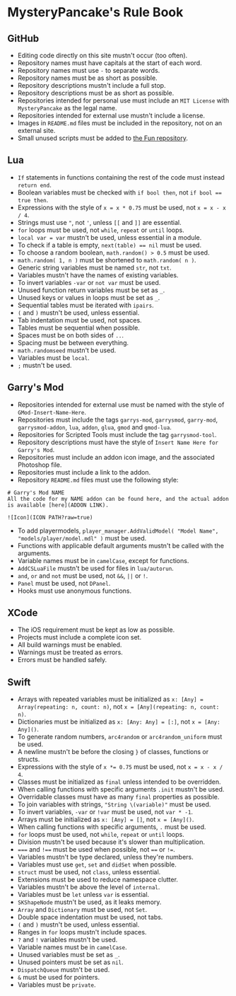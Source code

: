 # MysteryPancake's Rule Book
## GitHub
* Editing code directly on this site mustn't occur (too often).
* Repository names must have capitals at the start of each word.
* Repository names must use `-` to separate words.
* Repository names must be as short as possible.
* Repository descriptions mustn't include a full stop.
* Repository descriptions must be as short as possible.
* Repositories intended for personal use must include an `MIT License` with `MysteryPancake` as the legal name.
* Repositories intended for external use mustn't include a license.
* Images in `README.md` files must be included in the repository, not on an external site.
* Small unused scripts must be added to [the Fun repository](https://github.com/MysteryPancake/Fun).

## Lua
* `If` statements in functions containing the rest of the code must instead `return end`.
* Boolean variables must be checked with `if bool then`, not `if bool == true then`.
* Expressions with the style of `x = x * 0.75` must be used, not `x = x - x / 4`.
* Strings must use `"`, not `'`, unless `[[` and `]]` are essential.
* `for` loops must be used, not `while`, `repeat` or `until` loops.
* `local var = var` mustn't be used, unless essential in a module.
* To check if a table is empty, `next(table) == nil` must be used.
* To choose a random boolean, `math.random() > 0.5` must be used.
* `math.random( 1, n )` must be shortened to `math.random( n )`.
* Generic string variables must be named `str`, not `txt`.
* Variables mustn't have the names of existing variables.
* To invert variables `-var` or `not var` must be used.
* Unused function return variables must be set as `_`.
* Unused keys or values in loops must be set as `_`.
* Sequential tables must be iterated with `ipairs`.
* `(` and `)` mustn't be used, unless essential.
* Tab indentation must be used, not spaces.
* Tables must be sequential when possible.
* Spaces must be on both sides of `..`.
* Spacing must be between everything.
* `math.randomseed` mustn't be used.
* Variables must be `local`.
* `;` mustn't be used.

## Garry's Mod
* Repositories intended for external use must be named with the style of `GMod-Insert-Name-Here`.
* Repositories must include the tags `garrys-mod`, `garrysmod`, `garry-mod`, `garrysmod-addon`, `lua`, `addon`, `glua`, `gmod` and `gmod-lua`.
* Repositories for Scripted Tools must include the tag `garrysmod-tool`.
* Repository descriptions must have the style of `Insert Name Here for Garry's Mod`.
* Repositories must include an addon icon image, and the associated Photoshop file.
* Repositories must include a link to the addon.
* Repository `README.md` files must use the following style:

```
# Garry's Mod NAME
All the code for my NAME addon can be found here, and the actual addon is available [here](ADDON LINK).

![Icon](ICON PATH?raw=true)
```
* To add playermodels, `player_manager.AddValidModel( "Model Name", "models/player/model.mdl" )` must be used.
* Functions with applicable default arguments mustn't be called with the arguments.
* Variable names must be in `camelCase`, except for functions.
* `AddCSLuaFile` mustn't be used for files in `lua/autorun`.
* `and`, `or` and `not` must be used, not `&&`, `||` or `!`.
* `Panel` must be used, not `DPanel`.
* Hooks must use anonymous functions.

## XCode
* The iOS requirement must be kept as low as possible.
* Projects must include a complete icon set.
* All build warnings must be enabled.
* Warnings must be treated as errors.
* Errors must be handled safely.

## Swift
* Arrays with repeated variables must be initialized as `x: [Any] = Array(repeating: n, count: n)`, not `x = [Any](repeating: n, count: n)`.
* Dictionaries must be initialized as `x: [Any: Any] = [:]`, not `x = [Any: Any]()`.
* To generate random numbers, `arc4random` or `arc4random_uniform` must be used.
* A newline mustn't be before the closing `}` of classes, functions or structs.
* Expressions with the style of `x *= 0.75` must be used, not `x = x - x / 4`.
* Classes must be initialized as `final` unless intended to be overridden.
* When calling functions with specific arguments `.init` mustn't be used.
* Overridable classes must have as many `final` properties as possible.
* To join variables with strings, `"String \(variable)"` must be used.
* To invert variables, `-var` or `!var` must be used, not `var * -1`.
* Arrays must be initialized as `x: [Any] = []`, not `x = [Any]()`.
* When calling functions with specific arguments, `.` must be used.
* `for` loops must be used, not `while`, `repeat` or `until` loops.
* Division mustn't be used because it's slower than multiplication.
* `===` and `!==` must be used when possible, not `==` or `!=`.
* Variables mustn't be type declared, unless they're numbers.
* Variables must use `get`, `set` and `didSet` when possible.
* `struct` must be used, not `class`, unless essential.
* Extensions must be used to reduce namespace clutter.
* Variables mustn't be above the level of `internal`.
* Variables must be `let` unless `var` is essential.
* `SKShapeNode` mustn't be used, as it leaks memory.
* `Array` and `Dictionary` must be used, not `Set`.
* Double space indentation must be used, not tabs.
* `(` and `)` mustn't be used, unless essential.
* Ranges in `for` loops mustn't include spaces.
* `?` and `!` variables mustn't be used.
* Variable names must be in `camelCase`.
* Unused variables must be set as `_`.
* Unused pointers must be set as `nil`.
* `DispatchQueue` mustn't be used.
* `&` must be used for pointers.
* Variables must be `private`.
